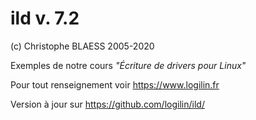 ild v. 7.2
==========
(c) Christophe BLAESS 2005-2020

Exemples de notre cours _"Écriture de drivers pour Linux"_

Pour tout renseignement voir https://www.logilin.fr

Version à jour sur https://github.com/logilin/ild/




